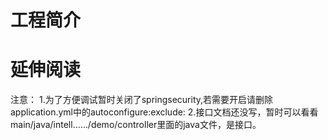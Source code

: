 # 工程简介

# 延伸阅读

注意：
1.为了方便调试暂时关闭了springsecurity,若需要开启请删除application.yml中的autoconfigure:exclude:
2.接口文档还没写，暂时可以看看main/java/intell……/demo/controller里面的java文件，是接口。